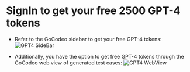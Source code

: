 # SignIn to get your free 2500 GPT-4 tokens
* Refer to the GoCodeo sidebar to get your free GPT-4 tokens:
![GPT4 SideBar](https://gocodeo-asset.s3.ap-south-1.amazonaws.com/Get+gpt+free+sidbar.png)


* Additionally, you have the option to get free GPT-4 tokens through the GoCodeo web view of generated test cases:
![GPT4 WebView](https://gocodeo-asset.s3.ap-south-1.amazonaws.com/Get+gpt+free+webview.png)
